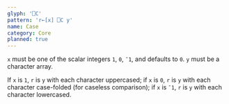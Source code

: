```yaml
---
glyph: '⎕C'
pattern: 'r←[x] ⎕C y'
name: Case
category: Core
planned: true
---
```


`x` must be one of the scalar integers `1`, `0`, `¯1`, and defaults to `0`. `y` must be a character array.

If `x` is `1`, `r` is `y` with each character uppercased; if `x` is `0`, `r` is `y` with each character case-folded (for caseless comparison); if `x` is `¯1`, `r` is `y` with each character lowercased.